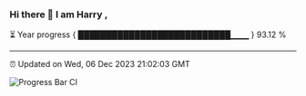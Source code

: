 ### Hi there 👋 I am Harry , 

⏳ Year progress { ███████████████████████████▁▁▁ } 93.12 %

---

⏰ Updated on Wed, 06 Dec 2023 21:02:03 GMT

![Progress Bar CI](https://github.com/duykhang68/duykhang68/workflows/Progress%20Bar%20CI/badge.svg)

